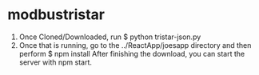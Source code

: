 # modbustristar
1) Once Cloned/Downloaded, run $ python tristar-json.py 
2) Once that is running, go to the ../ReactApp/joesapp directory and then perform $ npm install
After finishing the download, you can start the server with npm start. 

